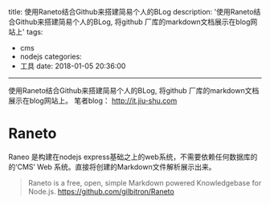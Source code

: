 title: 使用Raneto结合Github来搭建简易个人的BLog
description: '使用Raneto结合Github来搭建简易个人的BLog, 将github 厂库的markdown文档展示在blog网站上'
tags:
  - cms
  - nodejs
categories:
  - 工具
date: 2018-01-05 20:36:00
---
使用Raneto结合Github来搭建简易个人的BLog, 将github 厂库的markdown文档展示在blog网站上。 笔者blog： http://it.jiu-shu.com

# Raneto
Raneo 是构建在nodejs express基础之上的web系统，不需要依赖任何数据库的的‘CMS’ Web 系统。直接将创建的Markdown文件解析展示出来。
> Raneto is a free, open, simple Markdown powered Knowledgebase for Node.js. https://github.com/gilbitron/Raneto